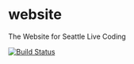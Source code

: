 # website
The Website for Seattle Live Coding

[![Build Status](https://drone.stainless.io/api/badges/livecodeseattle/website/status.svg)](https://drone.stainless.io/livecodeseattle/website)